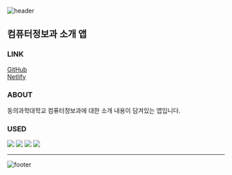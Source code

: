 ![header](https://capsule-render.vercel.app/api?type=waving&color=EA529A&fontColor=ffffff&height=200&section=header&text=hybrid_introduction_app&fontSize=35&fontAlignY=30&desc=컴퓨터정보과%20소개%20앱&descSize=20&descAlignY=47)


## 컴퓨터정보과 소개 앱

### LINK
[GitHub](https://yuri0407.github.io/hybrid_introduction_app)   
[Netlify](https://hybrid-introduction-app.netlify.app)

### ABOUT
동의과학대학교 컴퓨터정보과에 대한 소개 내용이 담겨있는 앱입니다.

### USED
<img src="https://img.shields.io/badge/Visual Studio Code-007ACC?style=flat-square&logo=Visual Studio Code&logoColor=white"/>

<img src="https://img.shields.io/badge/HTML-E34F26?style=flat-square&logo=HTML5&logoColor=white"/>
<img src="https://img.shields.io/badge/CSS-1572B6?style=flat-square&logo=CSS3&logoColor=white"/>
<img src="https://img.shields.io/badge/Javascript-F7DF1E?style=flat-square&logo=JavaScript&logoColor=white"/>

-----

![footer](https://capsule-render.vercel.app/api?type=waving&color=EA529A&height=100&section=footer)
